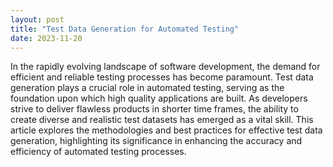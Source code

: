 ```yaml
---
layout: post
title: "Test Data Generation for Automated Testing"
date: 2023-11-20
---
```


In the rapidly evolving landscape of software development, the demand for efficient and reliable testing processes has become paramount. Test data generation plays a crucial role in automated testing, serving as the foundation upon which high quality applications are built. As developers strive to deliver flawless products in shorter time frames, the ability to create diverse and realistic test datasets has emerged as a vital skill. This article explores the methodologies and best practices for effective test data generation, highlighting its significance in enhancing the accuracy and efficiency of automated testing processes.

